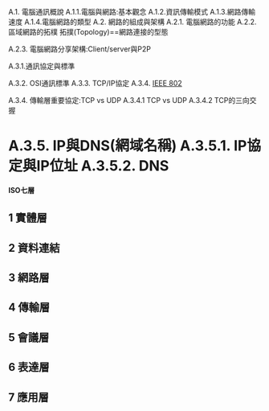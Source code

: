 A.1. 電腦通訊概說
   A.1.1.電腦與網路:基本觀念
   A.1.2.資訊傳輸模式
   A.1.3.網路傳輸速度
   A.1.4.電腦網路的類型
A.2. 網路的組成與架構
   A.2.1. 電腦網路的功能
   A.2.2. 區域網路的拓樸
          拓撲(Topology)==網路連接的型態

   A.2.3. 電腦網路分享架構:Client/server與P2P



A.3.1.通訊協定與標準

A.3.2. OSI通訊標準
A.3.3. TCP/IP協定
A.3.4. [IEEE 802](https://en.wikipedia.org/wiki/IEEE_802)
   
A.3.4. 傳輸層重要協定:TCP vs UDP
        A.3.4.1 TCP vs UDP
        A.3.4.2 TCP的三向交握

A.3.5. IP與DNS(網域名稱)
        A.3.5.1. IP協定與IP位址
        A.3.5.2. DNS
=============================================
#### ISO七層

## 1 實體層

## 2 資料連結

## 3 網路層

## 4 傳輸層

## 5 會議層

## 6 表達層

## 7 應用層
